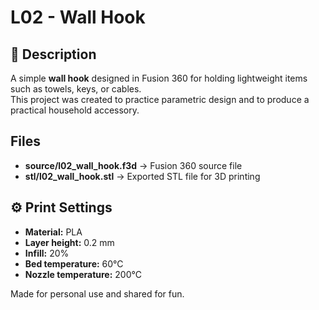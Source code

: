 # L02 - Wall Hook

## 📌 Description
A simple **wall hook** designed in Fusion 360 for holding lightweight items such as towels, keys, or cables.  
This project was created to practice parametric design and to produce a practical household accessory.  

##  Files
- **source/l02_wall_hook.f3d** → Fusion 360 source file  
- **stl/l02_wall_hook.stl** → Exported STL file for 3D printing  

## ⚙️ Print Settings
- **Material:** PLA  
- **Layer height:** 0.2 mm  
- **Infill:** 20%  
- **Bed temperature:** 60°C  
- **Nozzle temperature:** 200°C  

 Made for personal use and shared for fun.

